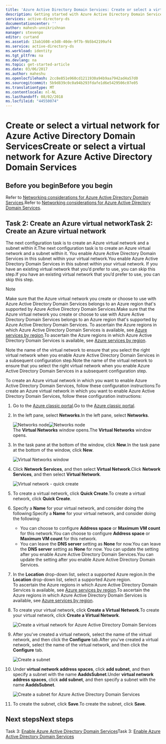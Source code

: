 ```yaml
---
title: 'Azure Active Directory Domain Services: Create or select a virtual network | Microsoft Docs'
description: Getting started with Azure Active Directory Domain Services
services: active-directory-ds
documentationcenter: ''
author: mahesh-unnikrishnan
manager: stevenpo
editor: curtand
ms.assetid: 13ab1608-e3d8-40de-9f7b-9b5b42199af4
ms.service: active-directory-ds
ms.workload: identity
ms.tgt_pltfrm: na
ms.devlang: na
ms.topic: get-started-article
ms.date: 03/06/2017
ms.author: maheshu
ms.openlocfilehash: 2cc8e851e960cd1211930a94b9aa7942ad4a57d0
ms.sourcegitcommit: 5b9d839c0c0a94b293fdafe1d6e5429506c07e05
ms.translationtype: MT
ms.contentlocale: nl-NL
ms.lasthandoff: 08/02/2018
ms.locfileid: "44550074"
---
```

# <a name="create-or-select-a-virtual-network-for-azure-active-directory-domain-services"></a><span data-ttu-id="d2461-103">Create or select a virtual network for Azure Active Directory Domain Services</span><span class="sxs-lookup"><span data-stu-id="d2461-103">Create or select a virtual network for Azure Active Directory Domain Services</span></span>
## <a name="before-you-begin"></a><span data-ttu-id="d2461-104">Before you begin</span><span class="sxs-lookup"><span data-stu-id="d2461-104">Before you begin</span></span>
<span data-ttu-id="d2461-105">Refer to [Networking considerations for Azure Active Directory Domain Services](active-directory-ds-networking.md).</span><span class="sxs-lookup"><span data-stu-id="d2461-105">Refer to [Networking considerations for Azure Active Directory Domain Services](active-directory-ds-networking.md).</span></span>

## <a name="task-2-create-an-azure-virtual-network"></a><span data-ttu-id="d2461-106">Task 2: Create an Azure virtual network</span><span class="sxs-lookup"><span data-stu-id="d2461-106">Task 2: Create an Azure virtual network</span></span>
<span data-ttu-id="d2461-107">The next configuration task is to create an Azure virtual network and a subnet within it.</span><span class="sxs-lookup"><span data-stu-id="d2461-107">The next configuration task is to create an Azure virtual network and a subnet within it.</span></span> <span data-ttu-id="d2461-108">You enable Azure Active Directory Domain Services in this subnet within your virtual network.</span><span class="sxs-lookup"><span data-stu-id="d2461-108">You enable Azure Active Directory Domain Services in this subnet within your virtual network.</span></span> <span data-ttu-id="d2461-109">If you have an existing virtual network that you’d prefer to use, you can skip this step.</span><span class="sxs-lookup"><span data-stu-id="d2461-109">If you have an existing virtual network that you’d prefer to use, you can skip this step.</span></span>

> [!NOTE]
> <span data-ttu-id="d2461-110">Make sure that the Azure virtual network you create or choose to use with Azure Active Directory Domain Services belongs to an Azure region that's supported by Azure Active Directory Domain Services.</span><span class="sxs-lookup"><span data-stu-id="d2461-110">Make sure that the Azure virtual network you create or choose to use with Azure Active Directory Domain Services belongs to an Azure region that's supported by Azure Active Directory Domain Services.</span></span> <span data-ttu-id="d2461-111">To ascertain the Azure regions in which Azure Active Directory Domain Services is available, see [Azure services by region](https://azure.microsoft.com/regions/#services/).</span><span class="sxs-lookup"><span data-stu-id="d2461-111">To ascertain the Azure regions in which Azure Active Directory Domain Services is available, see [Azure services by region](https://azure.microsoft.com/regions/#services/).</span></span>
>
><span data-ttu-id="d2461-112">Note the name of the virtual network to ensure that you select the right virtual network when you enable Azure Active Directory Domain Services in a subsequent configuration step.</span><span class="sxs-lookup"><span data-stu-id="d2461-112">Note the name of the virtual network to ensure that you select the right virtual network when you enable Azure Active Directory Domain Services in a subsequent configuration step.</span></span>


<span data-ttu-id="d2461-113">To create an Azure virtual network in which you want to enable Azure Active Directory Domain Services, follow these configuration instructions:</span><span class="sxs-lookup"><span data-stu-id="d2461-113">To create an Azure virtual network in which you want to enable Azure Active Directory Domain Services, follow these configuration instructions:</span></span>

1. <span data-ttu-id="d2461-114">Go to the [Azure classic portal](https://manage.windowsazure.com).</span><span class="sxs-lookup"><span data-stu-id="d2461-114">Go to the [Azure classic portal](https://manage.windowsazure.com).</span></span>
2. <span data-ttu-id="d2461-115">In the left pane, select **Networks**.</span><span class="sxs-lookup"><span data-stu-id="d2461-115">In the left pane, select **Networks**.</span></span>

    <span data-ttu-id="d2461-116">![Networks node](https://docstestmedia1.blob.core.windows.net/azure-media/articles/active-directory-domain-services/media/active-directory-domain-services-getting-started/networks-node.png)</span><span class="sxs-lookup"><span data-stu-id="d2461-116">![Networks node](https://docstestmedia1.blob.core.windows.net/azure-media/articles/active-directory-domain-services/media/active-directory-domain-services-getting-started/networks-node.png)</span></span>  
    <span data-ttu-id="d2461-117">The **Virtual Networks** window opens.</span><span class="sxs-lookup"><span data-stu-id="d2461-117">The **Virtual Networks** window opens.</span></span>
3. <span data-ttu-id="d2461-118">In the task pane at the bottom of the window, click **New**.</span><span class="sxs-lookup"><span data-stu-id="d2461-118">In the task pane at the bottom of the window, click **New**.</span></span>

    ![Virtual Networks window](https://docstestmedia1.blob.core.windows.net/azure-media/articles/active-directory-domain-services/media/active-directory-domain-services-getting-started/virtual-networks.png)
4. <span data-ttu-id="d2461-120">Click **Network Services**, and then select **Virtual Network**.</span><span class="sxs-lookup"><span data-stu-id="d2461-120">Click **Network Services**, and then select **Virtual Network**.</span></span>
    
    ![Virtual network - quick create](https://docstestmedia1.blob.core.windows.net/azure-media/articles/active-directory-domain-services/media/active-directory-domain-services-getting-started/virtual-network-quickcreate.png)
5. <span data-ttu-id="d2461-122">To create a virtual network, click **Quick Create**.</span><span class="sxs-lookup"><span data-stu-id="d2461-122">To create a virtual network, click **Quick Create**.</span></span>
    
6. <span data-ttu-id="d2461-123">Specify a **Name** for your virtual network, and consider doing the following:</span><span class="sxs-lookup"><span data-stu-id="d2461-123">Specify a **Name** for your virtual network, and consider doing the following:</span></span> 
    * <span data-ttu-id="d2461-124">You can choose to configure **Address space** or **Maximum VM count** for this network.</span><span class="sxs-lookup"><span data-stu-id="d2461-124">You can choose to configure **Address space** or **Maximum VM count** for this network.</span></span> 
    * <span data-ttu-id="d2461-125">You can leave the **DNS server** setting as **None** for now.</span><span class="sxs-lookup"><span data-stu-id="d2461-125">You can leave the **DNS server** setting as **None** for now.</span></span> <span data-ttu-id="d2461-126">You can update the setting after you enable Azure Active Directory Domain Services.</span><span class="sxs-lookup"><span data-stu-id="d2461-126">You can update the setting after you enable Azure Active Directory Domain Services.</span></span>
7. <span data-ttu-id="d2461-127">In the **Location** drop-down list, select a supported Azure region.</span><span class="sxs-lookup"><span data-stu-id="d2461-127">In the **Location** drop-down list, select a supported Azure region.</span></span>  
    <span data-ttu-id="d2461-128">To ascertain the Azure regions in which Azure Active Directory Domain Services is available, see [Azure services by region](https://azure.microsoft.com/regions/#services/).</span><span class="sxs-lookup"><span data-stu-id="d2461-128">To ascertain the Azure regions in which Azure Active Directory Domain Services is available, see [Azure services by region](https://azure.microsoft.com/regions/#services/).</span></span>
8. <span data-ttu-id="d2461-129">To create your virtual network, click **Create a Virtual Network**.</span><span class="sxs-lookup"><span data-stu-id="d2461-129">To create your virtual network, click **Create a Virtual Network**.</span></span>

    ![Create a virtual network for Azure Active Directory Domain Services](https://docstestmedia1.blob.core.windows.net/azure-media/articles/active-directory-domain-services/media/active-directory-domain-services-getting-started/create-vnet.png)
9. <span data-ttu-id="d2461-131">After you've created a virtual network, select the name of the virtual network, and then click the **Configure** tab.</span><span class="sxs-lookup"><span data-stu-id="d2461-131">After you've created a virtual network, select the name of the virtual network, and then click the **Configure** tab.</span></span>

    ![Create a subnet](https://docstestmedia1.blob.core.windows.net/azure-media/articles/active-directory-domain-services/media/active-directory-domain-services-getting-started/create-vnet-properties.png)
10. <span data-ttu-id="d2461-133">Under **virtual network address spaces**, click **add subnet**, and then specify a subnet with the name **AaddsSubnet**.</span><span class="sxs-lookup"><span data-stu-id="d2461-133">Under **virtual network address spaces**, click **add subnet**, and then specify a subnet with the name **AaddsSubnet**.</span></span> 

    ![Create a subnet for Azure Active Directory Domain Services](https://docstestmedia1.blob.core.windows.net/azure-media/articles/active-directory-domain-services/media/active-directory-domain-services-getting-started/create-vnet-add-subnet.png)

11. <span data-ttu-id="d2461-135">To create the subnet, click **Save**.</span><span class="sxs-lookup"><span data-stu-id="d2461-135">To create the subnet, click **Save**.</span></span>

## <a name="next-steps"></a><span data-ttu-id="d2461-136">Next steps</span><span class="sxs-lookup"><span data-stu-id="d2461-136">Next steps</span></span>
<span data-ttu-id="d2461-137">Task 3: [Enable Azure Active Directory Domain Services](active-directory-ds-getting-started-enableaadds.md)</span><span class="sxs-lookup"><span data-stu-id="d2461-137">Task 3: [Enable Azure Active Directory Domain Services](active-directory-ds-getting-started-enableaadds.md)</span></span>






